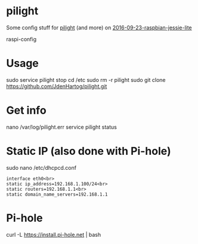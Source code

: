 # pilight
Some config stuff for [pilight](https://www.pilight.org) (and more) on [2016-09-23-raspbian-jessie-lite](https://www.raspberrypi.org/downloads/raspbian/)

raspi-config

# Usage
sudo service pilight stop
cd /etc
sudo rm -r pilight
sudo git clone https://github.com/JdenHartog/pilight.git

# Get info
nano /var/log/pilight.err
service pilight status

# Static IP (also done with Pi-hole)
sudo nano /etc/dhcpcd.conf
```
interface eth0<br>
static ip_address=192.168.1.100/24<br>
static routers=192.168.1.1<br>
static domain_name_servers=192.168.1.1
```

# Pi-hole
curl -L https://install.pi-hole.net | bash
